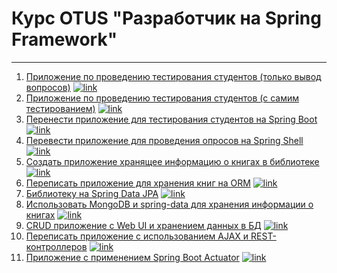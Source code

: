 # Курс OTUS "Разработчик на Spring Framework"

---

1. [Приложение по проведению тестирования студентов (только вывод вопросов)](exercise-1/README.md) [![link](https://img.shields.io/badge/-Repository%20link-969c56?logo=github)](https://github.com/OshovskiiVladislav/OTUS/blob/master/exercise-1/src/main/java/com/oshovskii/otus/MainApplication.java)
2. [Приложение по проведению тестирования студентов (с самим тестированием)](exercise-2/README.md)  [![link](https://img.shields.io/badge/-Repository%20link-969c56?logo=github)](https://github.com/OshovskiiVladislav/OTUS/blob/master/exercise-2/src/main/java/com/oshovskii/otus/MainApplication.java)
3. [Перенести приложение для тестирования студентов на Spring Boot](exercise-3/README.md)   [![link](https://img.shields.io/badge/-Repository%20link-969c56?logo=github)](https://github.com/OshovskiiVladislav/OTUS/blob/master/exercise-3/src/main/java/com/oshovskii/otus/MainApplication.java)
5. [Перевести приложение для проведения опросов на Spring Shell](exercise-5/README.md)  [![link](https://img.shields.io/badge/-Repository%20link-969c56?logo=github)](https://github.com/OshovskiiVladislav/OTUS/blob/master/exercise-5/src/main/java/com/oshovskii/otus/MainApplication.java)
7. [Создать приложение хранящее информацию о книгах в библиотеке](exercise-7/README.md)  [![link](https://img.shields.io/badge/-Repository%20link-969c56?logo=github)](https://github.com/OshovskiiVladislav/OTUS/blob/master/exercise-7/src/main/java/com/oshovskii/otus/MainApplication.java)
9. [Переписать приложение для хранения книг на ORM](exercise-9/README.md)  [![link](https://img.shields.io/badge/-Repository%20link-969c56?logo=github)](https://github.com/OshovskiiVladislav/OTUS/blob/master/exercise-9/src/main/java/com/oshovskii/otus/MainApplication.java)
11. [Библиотеку на Spring Data JPA](exercise-11/README.md)  [![link](https://img.shields.io/badge/-Repository%20link-969c56?logo=github)](https://github.com/OshovskiiVladislav/OTUS/blob/master/exercise-11/src/main/java/com/oshovskii/otus/MainApplication.java)
13. [Использовать MongoDB и spring-data для хранения информации о книгах](exercise-13/README.md)  [![link](https://img.shields.io/badge/-Repository%20link-969c56?logo=github)](https://github.com/OshovskiiVladislav/OTUS/blob/master/exercise-13/src/main/java/com/oshovskii/otus/MainApplication.java)
16. [CRUD приложение с Web UI и хранением данных в БД](exercise-16/README.md)  [![link](https://img.shields.io/badge/-Repository%20link-969c56?logo=github)](https://github.com/OshovskiiVladislav/OTUS/blob/master/exercise-16/src/main/java/com/oshovskii/otus/MainApplication.java)
17. [Переписать приложение с использованием AJAX и REST-контроллеров](exercise-17/backend/README.md)  [![link](https://img.shields.io/badge/-Repository%20link-969c56?logo=github)](https://github.com/OshovskiiVladislav/OTUS/blob/master/exercise-17/src/main/java/com/oshovskii/otus/MainApplication.java)
30. [Приложение с применением Spring Boot Actuator](exercise-30-spring-boot-actuator/README.md)  [![link](https://img.shields.io/badge/-Repository%20link-969c56?logo=github)](https://github.com/OshovskiiVladislav/OTUS/blob/master/exercise-30-spring-boot-actuator/src/main/java/com/oshovskii/otus/MainApplication.java)
